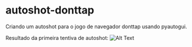 # autoshot-donttap
Criando um autoshot para o jogo de navegador donttap usando pyautogui.

Resultado da primeira tentiva de autoshot:
![Alt Text](https://media.giphy.com/media/C3XrgjNPXjIq9MnocV/giphy.gif)
